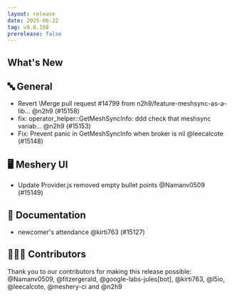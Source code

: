 ```yaml
---
layout: release
date: 2025-06-22
tag: v0.8.108
prerelease: false
---
```


## What's New
## 🔤 General
- Revert \Merge pull request #14799 from n2h9/feature-meshsync-as-a-lib… @n2h9 (#15158)
- fix: operator_helper::GetMeshSyncInfo: ddd check that meshsync variab… @n2h9 (#15153)
- Fix: Prevent panic in GetMeshSyncInfo when broker is nil @leecalcote (#15148)

## 🖥 Meshery UI

- Update Provider.js removed empty bullet points @Namanv0509 (#15149)

## 📖 Documentation

- newcomer's attendance @kirti763 (#15127)

## 👨🏽‍💻 Contributors

Thank you to our contributors for making this release possible:
@Namanv0509, @fitzergerald, @google-labs-jules\[bot\], @kirti763, @l5io, @leecalcote, @meshery-ci and @n2h9

